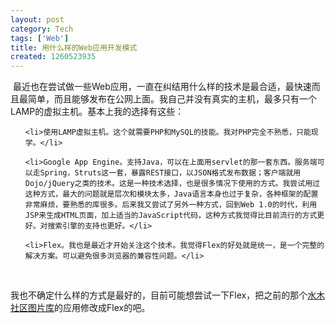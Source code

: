```yaml
---
layout: post
category: Tech
tags: ['Web']
title: 用什么样的Web应用开发模式
created: 1260523935
---
```

<p class="rteleft">&nbsp;最近也在尝试做一些Web应用，一直在纠结用什么样的技术是最合适，最快速而且最简单，而且能够发布在公网上面。我自己并没有真实的主机，最多只有一个LAMP的虚拟主机。基本上我的选择有这些：</p>


<ul>

    <li>使用LAMP虚拟主机。这个就需要PHP和MySQL的技能。我对PHP完全不熟悉，只能现学。</li>

    <li>Google App Engine。支持Java，可以在上面用servlet的那一套东西。服务端可以走Spring，Struts这一套，暴露REST接口，以JSON格式发布数据；客户端就用Dojo/jQuery之类的技术。这是一种技术选择，也是很多情况下使用的方式。我尝试用过这种方式，最大的问题就是层次和模块太多，Java语言本身也过于复杂，各种框架的配置非常麻烦，要熟悉的库很多。后来我又尝试了另外一种方式，回到Web 1.0的时代，利用JSP来生成HTML页面，加上适当的JavaScript代码，这种方式我觉得比目前流行的方式更好。对搜索引擎的支持也更好。</li>

    <li>Flex。我也是最近才开始关注这个技术。我觉得Flex的好处就是统一，是一个完整的解决方案。可以避免很多浏览器的兼容性问题。</li>

</ul>

<p>&nbsp;</p>

<p>我也不确定什么样的方式是最好的，目前可能想尝试一下Flex，把之前的那个<a href="http://smth-bbs-gallery.appspot.com/">水木社区图片库</a>的应用修改成Flex的吧。</p>
